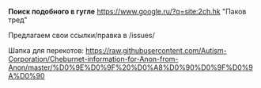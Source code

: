 ****Поиск подобного в гугле**** https://www.google.ru/?q=site:2ch.hk "Паков тред"

Предлагаем свои ссылки/правка в /issues/ 

Шапка для перекотов: https://raw.githubusercontent.com/Autism-Corporation/Cheburnet-information-for-Anon-from-Anon/master/%D0%9E%D0%9F%20%D0%A8%D0%90%D0%9F%D0%9A%D0%90